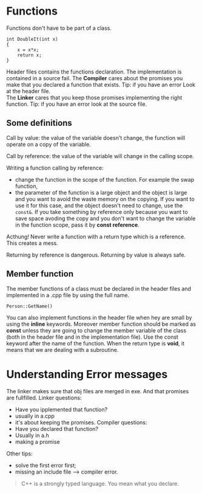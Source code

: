 # Functions

Functions don't have to be part of a class.
```
int DoubleIt(int x)
{
    x = x*x;
    return x;
}
```
Header files contains the functions declaration.
The implementation is contained in a source fail.
The **Compiler** cares about the promises you make that you declared a function that exists. Tip: if you have an error Look at the header file.<br/>
The **Linker** cares that you keep those promises implementing the right function. Tip: if you have an error look at the source file.

## Some definitions
Call by value: the value of the variable doesn't change, the function will operate on a copy of the variable.

Call by reference: the value of the variable will change in the calling scope.

Writing a function calling by reference:
- change the function in the scope of the function. For example the swap function,
- the parameter of the function is a large object and the  object is large and you want to avoid the waste memory on the copying. If you want to use it for this case, and the object doesn't need to change, use the `const&`. If you take something by reference only because you want to save space avoding the copy and you don't want to change the variable in the function scope, pass it by **const reference**.

Acthung! Never write a function with a return type which is a reference. This creates a mess. 

Returning by reference is dangerous. Returning by value is always safe.

## Member function
The member functions of a class must be declared in the header files and implemented in a .cpp file by using the full name.<br/>
```
Person::GetName()
```
You can also implement functions in the header file when hey are small by using the **inline** keywords. Moreover member function should be marked as **const** unless they are going to change the member variable of the class (both in the header file and in the implementation file).
Use the const keyword after the name of the function.
When the return type is **void**, it means that we are dealing with a subroutine.

# Understanding Error messages
The linker makes sure that obj files are merged in exe. And that promises are fullfilled.
Linker questions:
- Have you ipplemented that function?
- usually in a.cpp
- it's about keeping the promises.
Compiler questions:
- Have you declared that function?
- Usually in a.h
- making a promise

Other tips:
- solve the first error first;
- missing an include file --> compiler error.

> C++ is a strongly typed language. You mean what you declare. 

